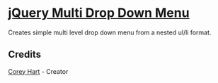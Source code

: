 [jQuery Multi Drop Down Menu](http://www.codenothing.com/archives/jquery/multi-level-drop-down-menu/)
========================

Creates simple multi level drop down menu from a nested ul/li format.

Credits
--------
[Corey Hart](http://www.codenothing.com) - Creator
